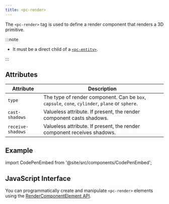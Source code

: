 ```yaml
---
title: <pc-render>
---
```


The `<pc-render>` tag is used to define a render component that renders a 3D primitive.

:::note

* It must be a direct child of a [`<pc-entity>`](../pc-entity).

:::

## Attributes

| Attribute | Description |
| --- | --- |
| `type` | The type of render component. Can be `box`, `capsule`, `cone`, `cylinder`, `plane` or `sphere`. |
| `cast-shadows` | Valueless attribute. If present, the render component casts shadows. |
| `receive-shadows` | Valueless attribute. If present, the render component receives shadows. |

## Example

import CodePenEmbed from '@site/src/components/CodePenEmbed';

<CodePenEmbed id="NPKMrLy" title="<pc-render> example" />

## JavaScript Interface

You can programmatically create and manipulate `<pc-render>` elements using the [RenderComponentElement API](https://api.playcanvas.com/web-components/classes/RenderComponentElement.html).
